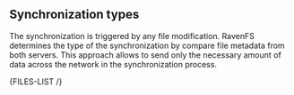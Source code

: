 ## Synchronization types

The synchronization is triggered by any file modification. RavenFS determines the type of the synchronization by compare file metadata from both servers. This approach allows to send only the necessary amount of data across the network in the synchronization process.

{FILES-LIST /}